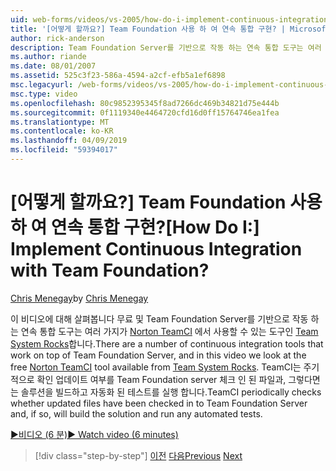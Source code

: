 ```yaml
---
uid: web-forms/videos/vs-2005/how-do-i-implement-continuous-integration-with-team-foundation
title: '[어떻게 할까요?] Team Foundation 사용 하 여 연속 통합 구현? | Microsoft 문서'
author: rick-anderson
description: Team Foundation Server를 기반으로 작동 하는 연속 통합 도구는 여러 가지 및 무료 Norton TeamCI 도구 avail에서 살펴봅니다이 비디오는 중...
ms.author: riande
ms.date: 08/01/2007
ms.assetid: 525c3f23-586a-4594-a2cf-efb5a1ef6898
msc.legacyurl: /web-forms/videos/vs-2005/how-do-i-implement-continuous-integration-with-team-foundation
msc.type: video
ms.openlocfilehash: 80c9852395345f8ad7266dc469b34821d75e444b
ms.sourcegitcommit: 0f1119340e4464720cfd16d0ff15764746ea1fea
ms.translationtype: MT
ms.contentlocale: ko-KR
ms.lasthandoff: 04/09/2019
ms.locfileid: "59394017"
---
```

# <a name="how-do-i-implement-continuous-integration-with-team-foundation"></a><span data-ttu-id="bc999-104">[어떻게 할까요?] Team Foundation 사용 하 여 연속 통합 구현?</span><span class="sxs-lookup"><span data-stu-id="bc999-104">[How Do I:] Implement Continuous Integration with Team Foundation?</span></span>

<span data-ttu-id="bc999-105">[Chris Menegay](https://twitter.com/CMenegay)</span><span class="sxs-lookup"><span data-stu-id="bc999-105">by [Chris Menegay](https://twitter.com/CMenegay)</span></span>

<span data-ttu-id="bc999-106">이 비디오에 대해 살펴봅니다 무료 및 Team Foundation Server를 기반으로 작동 하는 연속 통합 도구는 여러 가지가 [Norton TeamCI](http://teamsystemrocks.com/files/12/tools/entry1018.aspx) 에서 사용할 수 있는 도구인 [Team System Rocks](http://teamsystemrocks.com/)합니다.</span><span class="sxs-lookup"><span data-stu-id="bc999-106">There are a number of continuous integration tools that work on top of Team Foundation Server, and in this video we look at the free [Norton TeamCI](http://teamsystemrocks.com/files/12/tools/entry1018.aspx) tool available from [Team System Rocks](http://teamsystemrocks.com/).</span></span> <span data-ttu-id="bc999-107">TeamCI는 주기적으로 확인 업데이트 여부를 Team Foundation server 체크 인 된 파일과, 그렇다면는 솔루션을 빌드하고 자동화 된 테스트를 실행 합니다.</span><span class="sxs-lookup"><span data-stu-id="bc999-107">TeamCI periodically checks whether updated files have been checked in to Team Foundation Server and, if so, will build the solution and run any automated tests.</span></span>

[<span data-ttu-id="bc999-108">&#9654;비디오 (6 분)</span><span class="sxs-lookup"><span data-stu-id="bc999-108">&#9654; Watch video (6 minutes)</span></span>](https://channel9.msdn.com/Blogs/ASP-NET-Site-Videos/how-do-i-implement-continuous-integration-with-team-foundation)

> [!div class="step-by-step"]
> <span data-ttu-id="bc999-109">[이전](how-do-i-discover-application-changes-prior-to-deployment.md)
> [다음](how-do-i-automate-testing-using-team-build.md)</span><span class="sxs-lookup"><span data-stu-id="bc999-109">[Previous](how-do-i-discover-application-changes-prior-to-deployment.md)
[Next](how-do-i-automate-testing-using-team-build.md)</span></span>

